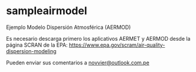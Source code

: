 # sampleairmodel
Ejemplo Modelo Dispersión Atmosférica (AERMOD)

Es necesario descarga primero los aplicativos AERMET y AERMOD desde la página SCRAN de la EPA:
https://www.epa.gov/scram/air-quality-dispersion-modeling

Pueden enviar sus comentarios a novvier@outlook.com.pe
